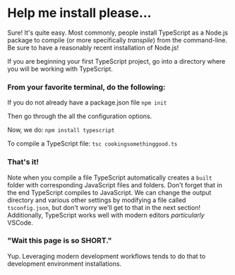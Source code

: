 # Help me install please...

Sure! It's quite easy. Most commonly, people install TypeScript as a Node.js package to compile (or more specifically _transpile_) from the command-line. Be sure to have a reasonably recent installation of Node.js!

If you are beginning your first TypeScript project, go into a directory where you will be working with TypeScript. 

### From your favorite terminal, do the following:

If you do not already have a package.json file
`npm init` 

Then go through the all the configuration options.

Now, we do:
`npm install typescript`

To compile a TypeScript file:
`tsc cookingsomethinggood.ts`

### That's it!
Note when you compile a file TypeScript automatically creates a `built` folder with corresponding JavaScript files and folders. Don't forget that in the end TypeScript compiles to JavaScript. We can change the output directory and various other settings by modifying a file called `tsconfig.json`, but don't worry we'll get to that in the next section! Additionally, TypeScript works well with modern editors *particularly* VSCode.

### "Wait this page is so SHORT." 

Yup. Leveraging modern development workflows tends to do that to development environment installations.